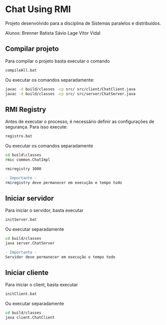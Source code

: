 # Chat Using RMI

Projeto desenvolvido para a disciplina de Sistemas paralelos e distribuídos.

Alunos:
Brenner Batista
Sávio Lage
Vitor Vidal

## Compilar projeto

Para compilar o projeto basta executar o comando
```bash
compileAll.bat
```

Ou executar os comandos separadamente:
```bash
javac -d build/classes -cp src/ src/client/ChatClient.java
javac -d build/classes -cp src/ src/server/ChatServer.java
```


## RMI Registry
Antes de executar o processo, é necessário definir as configurações de segurança. Para isso execute:

```bash
registro.bat
```

Ou executar os comandos separadamente
```bash
cd build\classes
rmic common.ChatImpl

rmiregistry 3000
```
```diff
- Importante - 
rmiregistry deve permanecer em execução o tempo todo
 ```

## Iniciar servidor

Para iniciar o servidor, basta executar

```bash
initServer.bat
```

Ou executar separadamente
```bash
cd build/classes
java server.ChatServer
```
```diff
- Importante - 
Servidor deve permanecer em execução o tempo todo
 ```
## Iniciar cliente

Para iniciar o client, basta executar

```bash
initClient.bat
```

Ou executar separadamente
```bash
cd build/classes
java client.ChatClient
```